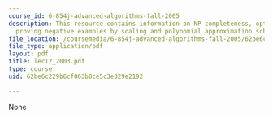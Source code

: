 ```yaml
---
course_id: 6-854j-advanced-algorithms-fall-2005
description: This resource contains information on NP-completeness, optimisation problems,
  proving negative examples by scaling and polynomial approximation schemes.
file_location: /coursemedia/6-854j-advanced-algorithms-fall-2005/62be6c229b6cf063b0ce5c3e329e2192_lec12_2003.pdf
file_type: application/pdf
layout: pdf
title: lec12_2003.pdf
type: course
uid: 62be6c229b6cf063b0ce5c3e329e2192

---
```

None